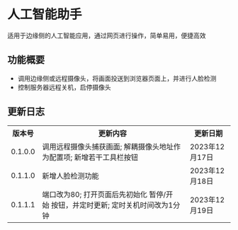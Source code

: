 <h1>人工智能助手</h1>
<p>适用于边缘侧的人工智能应用，通过网页进行操作，简单易用，便捷高效</p>
<h2>功能概要</h2>
<ul>
<li>调用边缘侧或远程摄像头，将画面投送到浏览器页面上，并进行人脸检测</li>
<li>控制服务器远程关机，启停摄像头</li>
</ul>
<h2>更新日志</h2>
<table>
<tr>
<th>版本号</th><th>更新内容</th><th>更新日期</th>
</tr>
<tr>
<td>0.1.0.0</td><td>调用远程摄像头捕获画面; 解耦摄像头地址作为配置项; 新增若干工具栏按钮</td><td>2023年12月17日</td>
</tr>
<tr>
<td>0.1.1.0</td><td>新增人脸检测功能</td><td>2023年12月18日</td>
</tr>
<tr>
<td>0.1.1.1</td><td>端口改为80;&nbsp;打开页面后先初始化&nbsp;暂停/开始&nbsp;按钮，并定时更新;&nbsp;定时关机时间改为1分钟</td><td>2023年12月19日</td>
</tr>
</table>